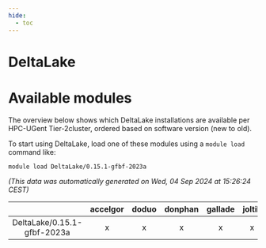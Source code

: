 ```yaml
---
hide:
  - toc
---
```


DeltaLake
=========

# Available modules


The overview below shows which DeltaLake installations are available per HPC-UGent Tier-2cluster, ordered based on software version (new to old).

To start using DeltaLake, load one of these modules using a `module load` command like:

```shell
module load DeltaLake/0.15.1-gfbf-2023a
```

*(This data was automatically generated on Wed, 04 Sep 2024 at 15:26:24 CEST)*  

| |accelgor|doduo|donphan|gallade|joltik|shinx|skitty|
| :---: | :---: | :---: | :---: | :---: | :---: | :---: | :---: |
|DeltaLake/0.15.1-gfbf-2023a|x|x|x|x|x|x|x|
